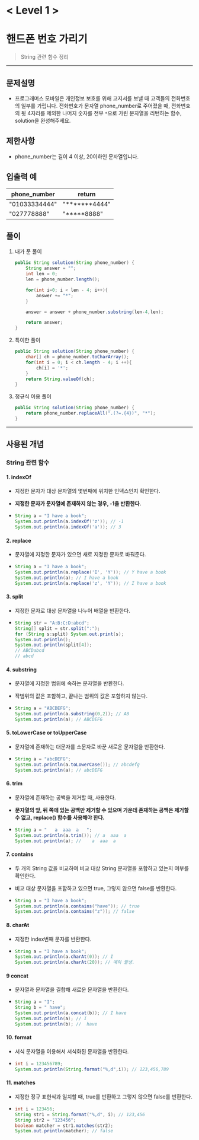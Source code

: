 

# < Level 1 > 

# 핸드폰 번호 가리기 

> String 관련 함수 정리 

---

## 문제설명 

- 프로그래머스 모바일은 개인정보 보호를 위해 고지서를 보낼 때 고객들의 전화번호의 일부를 가립니다.
  전화번호가 문자열 phone_number로 주어졌을 때, 전화번호의 뒷 4자리를 제외한 나머지 숫자를 전부 `*`으로 가린 문자열을 리턴하는 함수, solution을 완성해주세요.


## 제한사항 

- phone_number는 길이 4 이상, 20이하인 문자열입니다.

## 입출력 예

| phone_number  | return        |
| ------------- | ------------- |
| "01033334444" | "*******4444" |
| "027778888"   | "*****8888"   |

## 풀이 

1. 내가 푼 풀이 

   ```java
   public String solution(String phone_number) {
       String answer = "";
       int len = 0;
       len = phone_number.length();
   
       for(int i=0; i < len - 4; i++){
           answer += "*";
       }
   
       answer = answer + phone_number.substring(len-4,len);
   
       return answer;
   }
   ```

2. 특이한 풀이 

   ```java
   public String solution(String phone_number) {
       char[] ch = phone_number.toCharArray();
       for(int i = 0; i < ch.length - 4; i ++){
           ch[i] = '*';
       }
       return String.valueOf(ch);
   }
   ```

3. 정규식 이용 풀이 

   ```java
   public String solution(String phone_number) {
       return phone_number.replaceAll(".(?=.{4})", "*");
   }
   ```

   


---

## 사용된 개념

### String 관련 함수 

#### 1. indexOf 

- 지정한 문자가 대상 문자열의 몇번째에 위치한 인덱스인지 확인한다.

- **지정한 문자가 문자열에 존재하지 않는 경우, -1을 반환한다.**

- ```java
  String a = "I have a book";
  System.out.println(a.indexOf('z')); // -1
  System.out.println(a.indexOf('a')); // 3
  ```

#### 2. replace

- 문자열에 지정한 문자가 있으면 새로 지정한 문자로 바꿔준다.

- ```java
  String a = "I have a book";
  System.out.println(a.replace('I', 'Y')); // Y have a book
  System.out.println(a); // I have a book
  System.out.println(a.replace('z', 'Y')); // I have a book
  ```

#### 3. split

- 지정한 문자로 대상 문자열을 나누어 배열을 반환한다.

- ```java
  String str = "A:B:C:D:abcd";
  String[] split = str.split(":");
  for (String s:split) System.out.print(s);
  System.out.println();
  System.out.println(split[4]);
  // ABCDabcd
  // abcd
  ```

#### 4. substring

- 문자열에 지정한 범위에 속하는 문자열을 반환한다.

- 작범위의 값은 포함하고, 끝나는 범위의 값은 포함하지 않는다.

- ```java
  String a = "ABCDEFG";
  System.out.println(a.substring(0,2)); // AB
  System.out.println(a); // ABCDEFG
  ```

#### 5. toLowerCase or toUpperCase

- 문자열에 존재하는 대문자를 소문자로 바꾼 새로운 문자열을 반환한다.

- ```java
  String a = "abcDEFG";
  System.out.println(a.toLowerCase()); // abcdefg
  System.out.println(a); // abcDEFG
  ```

#### 6. trim

- 문자열에 존재하는 공백을 제거할 때, 사용한다.

- **문자열의 앞, 뒤 쪽에 있는 공백만 제거할 수 있으며 가운데 존재하는 공백은 제거할 수 없고, replace() 함수를 사용해야 한다.**

- ```java
  String a = "   a  aaa  a   ";
  System.out.println(a.trim()); // a  aaa  a
  System.out.println(a); //    a  aaa  a
  ```

#### 7. contains

- 두 개의 String 값을 비교하여 비교 대상 String 문자열을 포함하고 있는지 여부를 확인한다.

- 비교 대상 문자열을 포함하고 있으면 true, 그렇지 않으면 false를 반환한다.

- ```java
  String a = "I have a book";
  System.out.println(a.contains("have")); // true
  System.out.println(a.contains("z")); // false
  ```

#### 8. charAt

- 지정한 index번째 문자를 반환한다.

- ```java
  String a = "I have a book";
  System.out.println(a.charAt(0)); // I
  System.out.println(a.charAt(20)); // 예외 발생.
  ```

#### 9 concat

- 문자열과 문자열을 결합해 새로운 문자열을 반환한다.

- ```java
  String a = "I";
  String b = " have";
  System.out.println(a.concat(b)); // I have
  System.out.println(a); // I
  System.out.println(b); //  have
  ```

#### 10. format

- 서식 문자열을 이용해서 서식화된 문자열을 반환한다.

- ```java
  int i = 123456789;
  System.out.println(String.format("%,d",i)); // 123,456,789
  ```

#### 11. matches

- 지정한 정규 표현식과 일치할 때, true를 반환하고 그렇지 않으면 false를 반환한다.

- ```java
  int i = 123456;
  String str1 = String.format("%,d", i); // 123,456
  String str2 = "123456";
  boolean matcher = str1.matches(str2);
  System.out.println(matcher); // false
  ```

